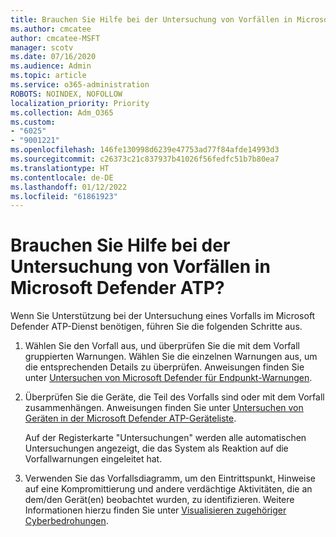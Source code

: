 ```yaml
---
title: Brauchen Sie Hilfe bei der Untersuchung von Vorfällen in Microsoft Defender ATP?
ms.author: cmcatee
author: cmcatee-MSFT
manager: scotv
ms.date: 07/16/2020
ms.audience: Admin
ms.topic: article
ms.service: o365-administration
ROBOTS: NOINDEX, NOFOLLOW
localization_priority: Priority
ms.collection: Adm_O365
ms.custom:
- "6025"
- "9001221"
ms.openlocfilehash: 146fe130998d6239e47753ad77f84afde14993d3
ms.sourcegitcommit: c26373c21c837937b41026f56fedfc51b7b80ea7
ms.translationtype: HT
ms.contentlocale: de-DE
ms.lasthandoff: 01/12/2022
ms.locfileid: "61861923"
---
```

# <a name="need-help-investigating-incidents-in-microsoft-defender-atp"></a>Brauchen Sie Hilfe bei der Untersuchung von Vorfällen in Microsoft Defender ATP?

Wenn Sie Unterstützung bei der Untersuchung eines Vorfalls im Microsoft Defender ATP-Dienst benötigen, führen Sie die folgenden Schritte aus.

1. Wählen Sie den Vorfall aus, und überprüfen Sie die mit dem Vorfall gruppierten Warnungen. Wählen Sie die einzelnen Warnungen aus, um die entsprechenden Details zu überprüfen. Anweisungen finden Sie unter [Untersuchen von Microsoft Defender für Endpunkt-Warnungen](https://docs.microsoft.com/windows/security/threat-protection/microsoft-defender-atp/investigate-alerts).
2. Überprüfen Sie die Geräte, die Teil des Vorfalls sind oder mit dem Vorfall zusammenhängen. Anweisungen finden Sie unter [Untersuchen von Geräten in der Microsoft Defender ATP-Geräteliste](https://docs.microsoft.com/windows/security/threat-protection/microsoft-defender-atp/investigate-machines).<br/>
 
    Auf der Registerkarte "Untersuchungen" werden alle automatischen Untersuchungen angezeigt, die das System als Reaktion auf die Vorfallwarnungen eingeleitet hat.
3. Verwenden Sie das Vorfallsdiagramm, um den Eintrittspunkt, Hinweise auf eine Kompromittierung und andere verdächtige Aktivitäten, die an dem/den Gerät(en) beobachtet wurden, zu identifizieren. Weitere Informationen hierzu finden Sie unter [Visualisieren zugehöriger Cyberbedrohungen](https://docs.microsoft.com/windows/security/threat-protection/microsoft-defender-atp/investigate-incidents#visualizing-associated-cybersecurity-threats).  